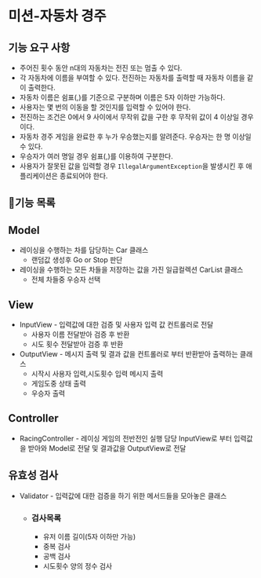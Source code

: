 # 미션-자동차 경주

## 기능 요구 사항
- 주어진 횟수 동안 n대의 자동차는 전진 또는 멈출 수 있다.
- 각 자동차에 이름을 부여할 수 있다. 전진하는 자동차를 출력할 때 자동차 이름을 같이 출력한다.
- 자동차 이름은 쉼표(,)를 기준으로 구분하며 이름은 5자 이하만 가능하다.
- 사용자는 몇 번의 이동을 할 것인지를 입력할 수 있어야 한다.
- 전진하는 조건은 0에서 9 사이에서 무작위 값을 구한 후 무작위 값이 4 이상일 경우이다.
- 자동차 경주 게임을 완료한 후 누가 우승했는지를 알려준다. 우승자는 한 명 이상일 수 있다.
- 우승자가 여러 명일 경우 쉼표(,)를 이용하여 구분한다.
- 사용자가 잘못된 값을 입력할 경우 `IllegalArgumentException`을 발생시킨 후 애플리케이션은 종료되어야 한다.

## 🚀기능 목록

## Model
- 레이싱을 수행하는 차를 담당하는 Car 클래스
    - 랜덤값 생성후 Go or Stop 판단
- 레이싱을 수행하는 모든 차들을 저장하는 값을 가진 일급컬렉션 CarList 클래스
    - 전체 차들중 우승자 선택

## View
- InputView - 입력값에 대한 검증 및 사용자 입력 값 컨트롤러로 전달
  - 사용자 이름 전달받아 검증 후 반환
  - 시도 횟수 전달받아 검증 후 반환
- OutputView - 메시지 출력 및 결과 값을 컨트롤러로 부터 반환받아 출력하는 클래스
  - 시작시 사용자 입력,시도횟수 입력 메시지 출력
  - 게임도중 상태 출력
  - 우승자 출력

## Controller
- RacingController - 레이싱 게임의 전반전인 실행 담당 InputView로 부터 입력값을 받아와 Model로 전달 및 결과값을 OutputView로 전달

## 유효성 검사
- Validator - 입력값에 대한 검증을 하기 위한 메서드들을 모아놓은 클래스
    - ### 검사목록
      - 유저 이름 길이(5자 이하만 가능)
      - 중복 검사
      - 공백 검사
      - 시도횟수 양의 정수 검사